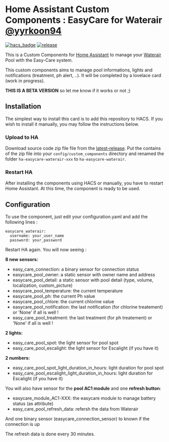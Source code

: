 # Home Assistant Custom Components : EasyCare for Waterair [@yyrkoon94](https://www.github.com/yyrkoon94)

[![hacs_badge](https://img.shields.io/badge/HACS-Custom-41BDF5.svg)](https://github.com/hacs/integration)
[![release][release-badge]][release-url]

This is a Custom Components for [Home Assistant][home-assistant] to manage your [Waterair][waterair] Pool with the Easy-Care system.

This custom components aims to manage pool informations, lights and notifications (treatment, ph alert, ..). It will be completed by a lovelace card (work in progress).

**THIS IS A BETA VERSION** so let me know if it works or not ;)

## Installation

The simplest way to install this card is to add this repository to HACS. If you wish to install it manually, you may follow the instructions below.

### Upload to HA

Download source code zip file file from the [latest-release][release-url].
Put the contains of the zip file into your `config/custom_components` directory and renamed the folder `ha-easycare-waterair-xxx` to `ha-easycare-waterair`.

### Restart HA
After installing the components using HACS or manually, you have to restart Home Assistant.
At this time, the component is ready to be used.

## Configuration
To use the component, just edit your configuration.yaml and add the following lines :
```
easycare_waterair:
  username: your_user_name
  password: your_password
```
Restart HA again. You will now seeing :

**8 new sensors:**
- easy_care_connection: a binary sensor for connection status
- easycare_pool_owner: a static sensor with owner name and address
- easycare_pool_detail: a static sensor with pool detail (type, volume, localization, custom_picture)
- easycare_pool_temperature: the current temperature
- easycare_pool_ph: the current Ph value
- easycare_pool_chlore: the current chlorine value
- easycare_pool_notification: the last notification (for chlorine treatement) or 'None' if all is well !
- easy_care_pool_treatment:  the last treatment (for ph treatement) or 'None' if all is well !

**2 lights:**
- easy_care_pool_spot: the light sensor for pool spot
- easy_care_pool_escalight: the light sensor for Escalight (if you have it)

**2 numbers:**
- easy_care_pool_spot_light_duration_in_hours: light duration for pool spot
- easy_care_pool_escalight_light_duration_in_hours: light duration for Escalight (if you have it)

You will also have sensor for the **pool AC1 module** and one **refresh button**:
- easycare_module_AC1-XXX: the easycare module to manage battery status (as attribute)
- easy_care_pool_refresh_data: refersh the data from Waterair

And one binary sensor (easycare_connection_sensor) to known if the connection is up

The refresh data is done every 30 minutes.

<!-- Badges -->
[release-badge]: https://img.shields.io/github/v/release/yyrkoon94/ha-easycare-waterair?style=flat-square
[downloads-badge]: https://img.shields.io/github/downloads/yyrkoon94/ha-easycare-waterair/total?style=flat-square

<!-- References -->
[home-assistant]: https://www.home-assistant.io/
[waterair]: https://www.waterair.com/
[hacs]: https://hacs.xyz
[release-url]: https://github.com/yyrkoon94/ha-easycare-waterair/releases
